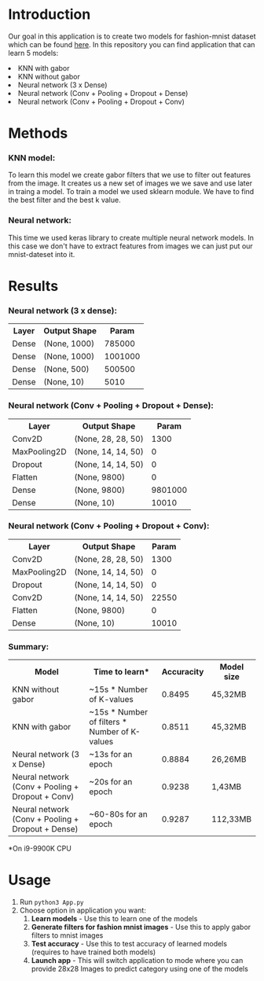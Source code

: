 # Introduction
Our goal in this application is to create two models for fashion-mnist dataset which can be found <a href="https://github.com/zalandoresearch/fashion-mnist">here</a>.
In this repository you can find application that can learn 5 models:
  <li> KNN with gabor
  <li> KNN without gabor
  <li> Neural network (3 x Dense)
  <li> Neural network (Conv + Pooling + Dropout + Dense)
  <li> Neural network (Conv + Pooling + Dropout + Conv)

# Methods
### KNN model:
To learn this model we create gabor filters that we use to filter out features from the image. It creates us a new set of images we we save and use later in traing a model.
To train a model we used sklearn module. We have to find the best filter and the best k value.
### Neural network:
This time we used keras library to create multiple neural network models. In this case we don't have to extract features from images we can just put our mnist-dateset into it.
    
# Results
### Neural network (3 x dense):
<table>
  <tr>
    <th>Layer</th>
    <th>Output Shape</th>
    <th>Param</th>
  </tr>
  <tr>
    <td>Dense</td>
    <td>(None, 1000)</td>
    <td>785000</td>
  </tr>
  <tr>
    <td>Dense</td>
    <td>(None, 1000)</td>
    <td>1001000</td>
  </tr>
  <tr>
    <td>Dense</td>
    <td>(None, 500)</td>
    <td>500500</td>
  </tr>
  <tr>
    <td>Dense</td>
    <td>(None, 10)</td>
    <td>5010</td>
  </tr>
</table>
    
### Neural network (Conv + Pooling + Dropout + Dense):
<table>
  <tr>
    <th>Layer</th>
    <th>Output Shape</th>
    <th>Param</th>
  </tr>
  <tr>
    <td>Conv2D</td>
    <td>(None, 28, 28, 50)</td>
    <td>1300</td>
  </tr>
  <tr>
    <td>MaxPooling2D</td>
    <td>(None, 14, 14, 50)</td>
    <td>0</td>
  </tr>
  <tr>
    <td>Dropout</td>
    <td>(None, 14, 14, 50)</td>
    <td>0</td>
  </tr>
  <tr>
    <td>Flatten</td>
    <td>(None, 9800)</td>
    <td>0</td>
  </tr>
  <tr>
    <td>Dense</td>
    <td>(None, 9800)</td>
    <td>9801000</td>
  </tr>
  <tr>
    <td>Dense</td>
    <td>(None, 10)</td>
    <td>10010</td>
  </tr>
</table>
    
### Neural network (Conv + Pooling + Dropout + Conv):
<table>
  <tr>
    <th>Layer</th>
    <th>Output Shape</th>
    <th>Param</th>
  </tr>
  <tr>
    <td>Conv2D</td>
    <td>(None, 28, 28, 50)</td>
    <td>1300</td>
  </tr>
  <tr>
    <td>MaxPooling2D</td>
    <td>(None, 14, 14, 50)</td>
    <td>0</td>
  </tr>
  <tr>
    <td>Dropout</td>
    <td>(None, 14, 14, 50)</td>
    <td>0</td>
  </tr>
  <tr>
    <td>Conv2D</td>
    <td>(None, 14, 14, 50)</td>
    <td>22550</td>
  </tr>
  <tr>
    <td>Flatten</td>
    <td>(None, 9800)</td>
    <td>0</td>
  </tr>
  <tr>
    <td>Dense</td>
    <td>(None, 10)</td>
    <td>10010</td>
  </tr>
</table>

### Summary:
<table>
  <tr>
    <th>Model</th>
    <th>Time to learn*</th>
    <th>Accuracity</th>
    <th>Model size</th>
  </tr>
  <tr>
    <td>KNN without gabor</td>
    <td>~15s * Number of K-values</td>
    <td>0.8495</td>
    <td>45,32MB</td>
  </tr>
  <tr>
    <td>KNN with gabor</td>
    <td>~15s * Number of filters * Number of K-values</td>
    <td>0.8511</td>
    <td>45,32MB</td>
  </tr>  
  <tr>
    <td>Neural network (3 x Dense)</td>
    <td>~13s for an epoch</td>
    <td>0.8884</td>
    <td>26,26MB</td>
  </tr>
  <tr>
    <td>Neural network (Conv + Pooling + Dropout + Conv)</td>
    <td>~20s for an epoch</td>
    <td>0.9238</td>
    <td>1,43MB</td>
  </tr>
  <tr>
    <td>Neural network (Conv + Pooling + Dropout + Dense)</td>
    <td>~60-80s for an epoch</td>
    <td>0.9287</td>
    <td>112,33MB</td>
  </tr>
</table>
*On i9-9900K CPU
    
# Usage
<ol>
  <li>Run <code>python3 App.py</code>
  <li>Choose option in application you want:
  <ol>
    <li> <b>Learn models</b> - Use this to learn one of the models
      <li> <b>Generate filters for fashion mnist images</b> - Use this to apply gabor filters to mnist images
      <li> <b>Test accuracy</b> - Use this to test accuracy of learned models (requires to have trained both models)
      <li> <b>Launch app</b> - This will switch application to mode where you can provide 28x28 Images to predict category using one of the models
  </ol>
</ol>
